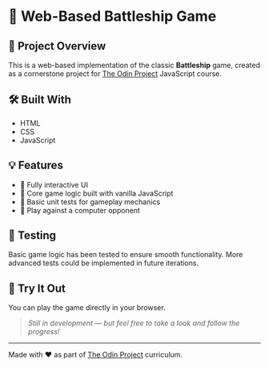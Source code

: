 # 🚢 Web-Based Battleship Game

## 🎯 Project Overview

This is a web-based implementation of the classic **Battleship** game, created as a cornerstone project for [The Odin Project](https://www.theodinproject.com/) JavaScript course.

## 🛠️ Built With

- HTML
- CSS
- JavaScript

## 💡 Features

- 🔹 Fully interactive UI
- 🔹 Core game logic built with vanilla JavaScript
- 🔹 Basic unit tests for gameplay mechanics
- 🔹 Play against a computer opponent

## 🧪 Testing

Basic game logic has been tested to ensure smooth functionality. More advanced tests could be implemented in future iterations.

## 🚀 Try It Out

You can play the game directly in your browser.

> _Still in development — but feel free to take a look and follow the progress!_

---

Made with ❤️ as part of [The Odin Project](https://www.theodinproject.com/) curriculum.
